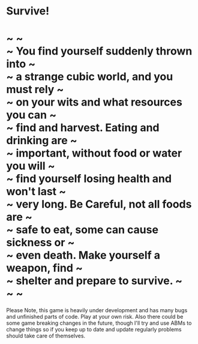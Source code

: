 Survive!
==========================================================  
~                                                        ~  
~	You find yourself suddenly thrown into		 ~  
~	a strange cubic world, and you must rely         ~  
~	on your wits and what resources you can          ~  
~	find and harvest. Eating and drinking are        ~  
~	important, without food or water you will        ~  
~	find yourself losing health and won't last       ~  
~	very long. Be Careful, not all foods are         ~  
~	safe to eat, some can cause sickness or          ~  
~	even death. Make yourself a weapon, find         ~  
~	shelter and prepare to survive.                  ~  
~                                                        ~  
==========================================================  

Please Note, this game is heavily under development and has many bugs and unfinished parts of code. Play at your own risk. Also there could be some game breaking changes in the future, though I'll try and use ABMs to change things so if you keep up to date and update regularly problems should take care of themselves.
